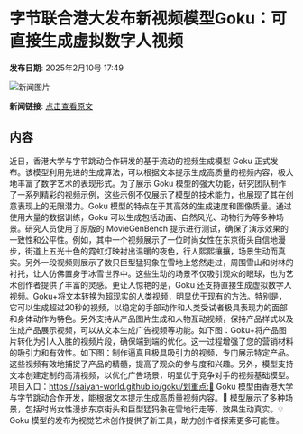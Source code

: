 # 字节联合港大发布新视频模型Goku：可直接生成虚拟数字人视频

**发布日期**: 2025年2月10号 17:49

![新闻图片](https://upload.chinaz.com/2025/0210/6387480654613376807180667.png)

**新闻链接**: [点击查看原文](https://www.aibase.com/zh/news/15218)

## 内容

近日，香港大学与字节跳动合作研发的基于流动的视频生成模型 Goku 正式发布。该模型利用先进的生成算法，可以根据文本提示生成高质量的视频内容，极大地丰富了数字艺术的表现形式。为了展示 Goku 模型的强大功能，研究团队制作了一系列精彩的视频示例，这些示例不仅展示了模型的技术能力，也展现了其在创意表现上的无限潜力。Goku 模型的特点在于其高效的生成速度和图像质量。通过使用大量的数据训练，Goku 可以生成包括动画、自然风光、动物行为等多种场景。研究人员使用了原版的 MovieGenBench 提示进行测试，确保了演示效果的一致性和公平性。例如，其中一个视频展示了一位时尚女性在东京街头自信地漫步，街道上五光十色的霓虹灯映衬出温暖的夜色，行人熙熙攘攘，场景生动而真实。另外一段视频则展示了数只巨型猛犸象在雪地上悠然走过，周围雪山和树林的衬托，让人仿佛置身于冰雪世界中。这些生动的场景不仅吸引观众的眼球，也为艺术创作者提供了丰富的灵感。更让人惊艳的是，Goku 还支持直接生成虚拟数字人视频。Goku+将文本转换为超现实的人类视频，明显优于现有的方法。特别是，它可以生成超过20秒的视频，以稳定的手部动作和人类受试者极具表现力的面部和身体动作为特色。另外支持从产品图片生成和人物互动视频，保持产品样式以及生成产品展示视频，可以从文本生成广告视频等功能。如下图：Goku+将产品图片转化为引人入胜的视频片段，确保端到端的优化。这一过程增强了您的营销材料的吸引力和有效性。如下图：制作逼真且极具吸引力的视频，专门展示特定产品。这些视频有效地捕捉了产品的精髓，提高了观众的参与度和兴趣。另外，模型支持文本创建定制的高清视频，以优化广告场景，明显优于竞争对手的视频基础模型。项目入口：https://saiyan-world.github.io/goku/划重点:🌟 Goku 模型由香港大学与字节跳动合作开发，能根据文本提示生成高质量视频内容。🎨 模型展示了多种场景，包括时尚女性漫步东京街头和巨型猛犸象在雪地行走等，效果生动真实。💡 Goku 模型的发布为视觉艺术创作提供了新工具，助力创作者探索更多可能性。

